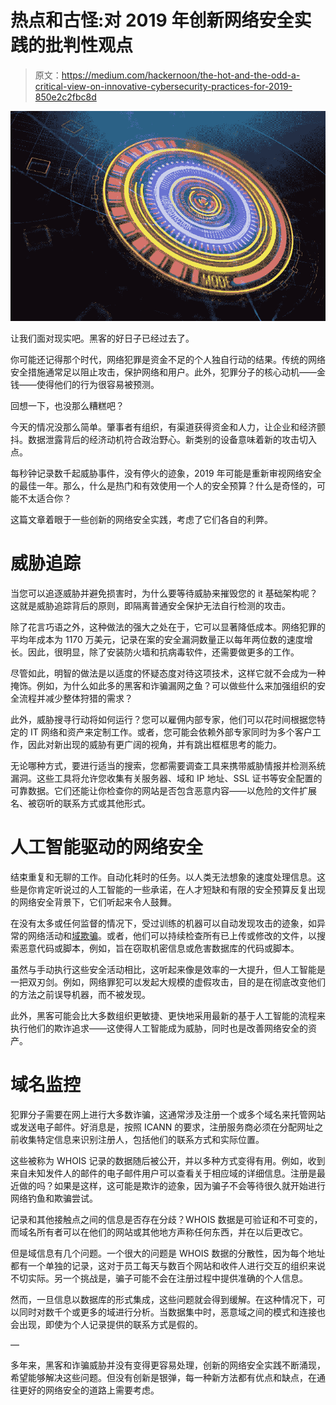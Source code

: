 # 热点和古怪:对 2019 年创新网络安全实践的批判性观点

> 原文：<https://medium.com/hackernoon/the-hot-and-the-odd-a-critical-view-on-innovative-cybersecurity-practices-for-2019-850e2c2fbc8d>

![](img/4c80086acdaa9d941c29ed47b8c9c2ed.png)

让我们面对现实吧。黑客的好日子已经过去了。

你可能还记得那个时代，网络犯罪是资金不足的个人独自行动的结果。传统的网络安全措施通常足以阻止攻击，保护网络和用户。此外，犯罪分子的核心动机——金钱——使得他们的行为很容易被预测。

回想一下，也没那么糟糕吧？

今天的情况没那么简单。肇事者有组织，有渠道获得资金和人力，让企业和经济颤抖。数据泄露背后的经济动机符合政治野心。新类别的设备意味着新的攻击切入点。

每秒钟记录数千起威胁事件，没有停火的迹象，2019 年可能是重新审视网络安全的最佳一年。那么，什么是热门和有效使用一个人的安全预算？什么是奇怪的，可能不太适合你？

这篇文章着眼于一些创新的网络安全实践，考虑了它们各自的利弊。

# 威胁追踪

当您可以追逐威胁并避免损害时，为什么要等待威胁来摧毁您的 it 基础架构呢？这就是威胁追踪背后的原则，即隔离普通安全保护无法自行检测的攻击。

除了花言巧语之外，这种做法的强大之处在于，它可以显著降低成本。网络犯罪的平均年成本为 1170 万美元，记录在案的安全漏洞数量正以每年两位数的速度增长。因此，很明显，除了安装防火墙和抗病毒软件，还需要做更多的工作。

尽管如此，明智的做法是以适度的怀疑态度对待这项技术，这样它就不会成为一种掩饰。例如，为什么如此多的黑客和诈骗漏网之鱼？可以做些什么来加强组织的安全流程并减少整体狩猎的需求？

此外，威胁搜寻行动将如何运行？您可以雇佣内部专家，他们可以花时间根据您特定的 IT 网络和资产来定制工作。或者，您可能会依赖外部专家同时为多个客户工作，因此对新出现的威胁有更广阔的视角，并有跳出框框思考的能力。

无论哪种方式，要进行适当的搜索，您都需要调查工具来携带威胁情报并检测系统漏洞。这些工具将允许您收集有关服务器、域和 IP 地址、SSL 证书等安全配置的可靠数据。它们还能让你检查你的网站是否包含恶意内容——以危险的文件扩展名、被窃听的联系方式或其他形式。

# 人工智能驱动的网络安全

结束重复和无聊的工作。自动化耗时的任务。以人类无法想象的速度处理信息。这些是你肯定听说过的人工智能的一些承诺，在人才短缺和有限的安全预算反复出现的网络安全背景下，它们听起来令人鼓舞。

在没有太多或任何监督的情况下，受过训练的机器可以自动发现攻击的迹象，如异常的网络活动和[域欺骗](https://www.whoisxmlapi.com/blog/uncover-domain-spoofing-using-ai-driven-predictive-monitors/)。或者，他们可以持续检查所有已上传或修改的文件，以搜索恶意代码或脚本，例如，旨在窃取机密信息或危害数据库的代码或脚本。

虽然与手动执行这些安全活动相比，这听起来像是效率的一大提升，但人工智能是一把双刃剑。例如，网络罪犯可以发起大规模的虚假攻击，目的是在彻底改变他们的方法之前误导机器，而不被发现。

此外，黑客可能会比大多数组织更敏捷、更快地采用最新的基于人工智能的流程来执行他们的欺诈追求——这使得人工智能成为威胁，同时也是改善网络安全的资产。

# 域名监控

犯罪分子需要在网上进行大多数诈骗，这通常涉及注册一个或多个域名来托管网站或发送电子邮件。好消息是，按照 ICANN 的要求，注册服务商必须在分配网址之前收集特定信息来识别注册人，包括他们的联系方式和实际位置。

这些被称为 WHOIS 记录的数据随后被公开，并以多种方式变得有用。例如，收到来自未知发件人的邮件的电子邮件用户可以查看关于相应域的详细信息。注册是最近做的吗？如果是这样，这可能是欺诈的迹象，因为骗子不会等待很久就开始进行网络钓鱼和欺骗尝试。

记录和其他接触点之间的信息是否存在分歧？WHOIS 数据是可验证和不可变的，而域名所有者可以在他们的网站或其他地方声称任何东西，并在以后更改它。

但是域信息有几个问题。一个很大的问题是 WHOIS 数据的分散性，因为每个地址都有一个单独的记录，这对于员工每天与数百个网站和收件人进行交互的组织来说不切实际。另一个挑战是，骗子可能不会在注册过程中提供准确的个人信息。

然而，一旦信息以数据库的形式集成，这些问题就会得到缓解。在这种情况下，可以同时对数千个或更多的域进行分析。当数据集中时，恶意域之间的模式和连接也会出现，即使为个人记录提供的联系方式是假的。

—

多年来，黑客和诈骗威胁并没有变得更容易处理，创新的网络安全实践不断涌现，希望能够解决这些问题。但没有创新是银弹，每一种新方法都有优点和缺点，在通往更好的网络安全的道路上需要考虑。